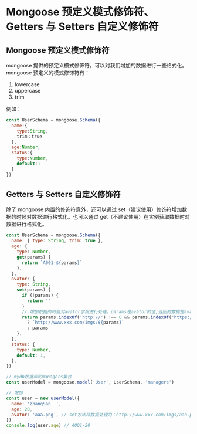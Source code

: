# Mongoose 预定义模式修饰符、 Getters 与 Setters 自定义修饰符

## Mongoose 预定义模式修饰符

mongoose 提供的预定义模式修饰符，可以对我们增加的数据进行一些格式化。mongoose 预定义的模式修饰符有：

1. lowercase
2. uppercase
3. trim

例如：

```js
const UserSchema = mongoose.Schema({
  name:{
    type:String,
    trim：true
  },
  age:Number,
  status:{
    type:Number,
    default:1
  }
})
```

## Getters 与 Setters 自定义修饰符

除了 mongoose 内置的修饰符意外，还可以通过 set（建议使用）修饰符增加数据的时候对数据进行格式化。也可以通过 get（不建议使用）在实例获取数据时对数据进行格式化。

```js
const UserSchema = mongoose.Schema({
  name: { type: String, trim: true },
  age: {
    type: Number,
    get(params) {
      return `A001-${params}`
    },
  },
  avator: {
    type: String,
    set(params) {
      if (!params) {
        return ''
      }
      // 增加数据的时候对avator字段进行处理，params是avator的值,返回的数据是avator实际保存至数据库的值
      return params.indexOf('http://') !== 0 && params.indexOf('https://') !== 0
        ? `http://www.xxx.com/imgs/${params}`
        : params
    },
  },
  status: {
    type: Number,
    default: 1,
  },
})

// mydb数据库的managers集合
const userModel = mongoose.model('User', UserSchema, 'managers')

// 增加
const user = new userModel({
  name: 'zhangSan  ',
  age: 20,
  avator: 'aaa.png', // set方法将数据处理为：http://www.xxx.com/imgs/aaa.png格式然后添加到数据库中
})
console.log(user.age) // A001-20
```
